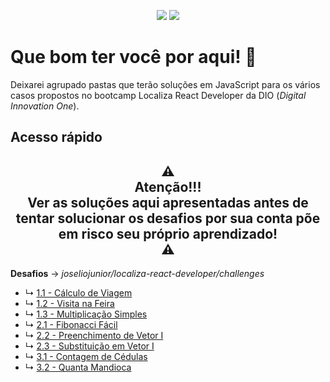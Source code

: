 <p align="center">
  <img src="https://badges.pufler.dev/created/joseliojunior/localiza-react-developer">
  <img src="https://badges.pufler.dev/updated/joseliojunior/localiza-react-developer">
</p>

# Que bom ter você por aqui! 🤩

Deixarei agrupado pastas que terão soluções em JavaScript para os vários casos propostos no bootcamp Localiza React Developer da DIO (*Digital Innovation One*).

## Acesso rápido

<h2 align="center">⚠ <br>Atenção!!!<br>Ver as soluções aqui apresentadas antes de tentar solucionar os desafios por sua conta põe em risco seu próprio aprendizado!<br> ⚠</h2>

**Desafios** → *joseliojunior/localiza-react-developer/challenges*

- ↳	[1.1 - Cálculo de Viagem](https://github.com/joseliojunior/localiza-react-developer/blob/main/challenges/firstgroup/01.%20C%C3%A1lculo%20de%20Viagem.js)
- ↳	[1.2 - Visita na Feira](https://github.com/joseliojunior/localiza-react-developer/blob/main/challenges/firstgroup/02.%20Visita%20na%20Feira.js)
- ↳	[1.3 - Multiplicação Simples](https://github.com/joseliojunior/localiza-react-developer/blob/main/challenges/firstgroup/03.%20Multiplica%C3%A7%C3%A3o%20Simples.js)
- ↳	[2.1 - Fibonacci Fácil](https://github.com/joseliojunior/localiza-react-developer/blob/main/challenges/secondgroup/01.%20Fibonacci%20F%C3%A1cil.js)
- ↳	[2.2 - Preenchimento de Vetor I](https://github.com/joseliojunior/localiza-react-developer/blob/main/challenges/secondgroup/02.%20Preenchimento%20de%20Vetor%20I.js)
- ↳	[2.3 - Substituição em Vetor I](https://github.com/joseliojunior/localiza-react-developer/blob/main/challenges/secondgroup/03.%20Substitui%C3%A7%C3%A3o%20em%20Vetor%20I.js)
- ↳	[3.1 - Contagem de Cédulas](https://github.com/joseliojunior/localiza-react-developer/blob/main/challenges/thirdgroup/01.%20Contagem%20de%20C%C3%A9dulas.js)
- ↳	[3.2 - Quanta Mandioca](https://github.com/joseliojunior/MRV-Front-End-SPA-Developer/blob/main/challenges/thirdgroup/03.%20Quanta%20Mandioca.js)
